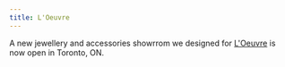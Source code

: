 ```yaml
---
title: L'Oeuvre
---
```


A new jewellery and accessories showrrom we designed for  <a href="https://loeuvre.co">L'Oeuvre</a> is now open in Toronto, ON.
